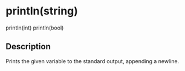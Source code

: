 # println(string)

println(int)
println(bool)

## Description

Prints the given variable to the standard output, appending a newline.